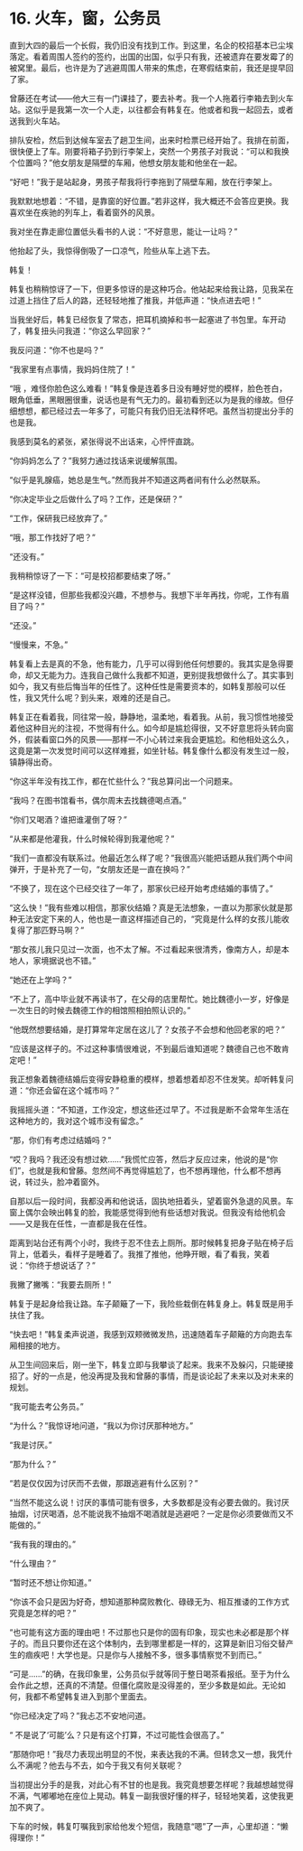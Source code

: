 # 16. 火车，窗，公务员

﻿直到大四的最后一个长假，我仍旧没有找到工作。到这里，名企的校招基本已尘埃落定。看着周围人签约的签约，出国的出国，似乎只有我，还被遗弃在要发霉了的被窝里。最后，也许是为了逃避周围人带来的焦虑，在寒假结束前，我还是提早回了家。

曾藤还在考试——他大三有一门课挂了，要去补考。我一个人拖着行李箱去到火车站。这似乎是我第一次一个人走，以往都会有韩复在。他或者和我一起回去，或者送我到火车站。

排队安检，然后到达候车室去了趟卫生间，出来时检票已经开始了。我排在前面，很快便上了车。刚要将箱子扔到行李架上，突然一个男孩子对我说：“可以和我换个位置吗？”他女朋友是隔壁的车厢，他想女朋友能和他坐在一起。

“好吧！”我于是站起身，男孩子帮我将行李拖到了隔壁车厢，放在行李架上。

我默默地想着：“不错，是靠窗的好位置。”若非这样，我大概还不会答应更换。我喜欢坐在疾驰的列车上，看着窗外的风景。

我对坐在靠走廊位置低头看书的人说：“不好意思，能让一让吗？”

他抬起了头，我惊得倒吸了一口凉气，险些从车上逃下去。

韩复！

韩复也稍稍惊讶了一下，但更多惊讶的是这种巧合。他站起来给我让路，见我呆在过道上挡住了后人的路，还轻轻地推了推我，并低声道：“快点进去吧！”

当我坐好后，韩复已经恢复了常态，把耳机摘掉和书一起塞进了书包里。车开动了，韩复扭头问我道：“你这么早回家？”

我反问道：“你不也是吗？”

“我家里有点事情，我妈妈住院了！”

“哦 ，难怪你脸色这么难看！”韩复像是连着多日没有睡好觉的模样，脸色苍白，眼角低垂，黑眼圈很重，说话也是有气无力的。最初看到还以为是我的缘故。但仔细想想，都已经过去一年多了，可能只有我仍旧无法释怀吧。虽然当初提出分手的也是我。

我感到莫名的紧张，紧张得说不出话来，心怦怦直跳。

“你妈妈怎么了？”我努力通过找话来说缓解氛围。

“似乎是乳腺癌，她总是生气。”然而我并不知道这两者间有什么必然联系。

“你决定毕业之后做什么了吗？工作，还是保研？”

“工作，保研我已经放弃了。”

“哦，那工作找好了吧？”

“还没有。”

我稍稍惊讶了一下：“可是校招都要结束了呀。”

“是这样没错，但那些我都没兴趣，不想参与。我想下半年再找，你呢，工作有眉目了吗？”

“还没。”

“慢慢来，不急。”

韩复看上去是真的不急，他有能力，几乎可以得到他任何想要的。我其实是急得要命，却又无能为力。连我自己做什么我都不知道，更别提我想做什么了。其实事到如今，我又有些后悔当年的任性了。这种任性是需要资本的，如韩复那般可以任性，我又凭什么呢？到头来，艰难的还是自己。

韩复正在看着我，同往常一般，静静地，温柔地，看着我。从前，我习惯性地接受着他这种目光的注视，不觉得有什么。如今却是尴尬得很，又不好意思将头转向窗外，假装看窗口外的风景——那样一不小心转过来我会更尴尬。和他相处这么久，这竟是第一次发觉时间可以这样难捱，如坐针毡。韩复像什么都没有发生过一般，镇静得出奇。

“你这半年没有找工作，都在忙些什么？”我总算问出一个问题来。

“我吗？在图书馆看书，偶尔周末去找魏德喝点酒。”

“你们又喝酒？谁把谁灌倒了呀？”

“从来都是他灌我，什么时候轮得到我灌他呢？”

“我们一直都没有联系过。他最近怎么样了呢？”我很高兴能把话题从我们两个中间弹开，于是补充了一句，“女朋友还是一直在换吗？”

“不换了，现在这个已经交往了一年了，那家伙已经开始考虑结婚的事情了。”

“这么快！”我有些难以相信，那家伙结婚？真是无法想象，一直以为那家伙就是那种无法安定下来的人，他也是一直这样描述自己的，“究竟是什么样的女孩儿能收复得了那匹野马啊？”

“那女孩儿我只见过一次面，也不太了解。不过看起来很清秀，像南方人，却是本地人，家境据说也不错。”

“她还在上学吗？”

“不上了，高中毕业就不再读书了，在父母的店里帮忙。她比魏德小一岁，好像是一次生日的时候去魏德工作的相馆照相拍照认识的。”

“他既然想要结婚，是打算常年定居在这儿了？女孩子不会想和他回老家的吧？”

“应该是这样子的。不过这种事情很难说，不到最后谁知道呢？魏德自己也不敢肯定吧！”

我正想象着魏德结婚后变得安静稳重的模样，想着想着却忍不住发笑。却听韩复问道：“你还会留在这个城市吗？”

我摇摇头道：“不知道，工作没定，想这些还过早了。不过我是断不会常年生活在这种地方的，我对这个城市没有留念。”

“那，你们有考虑过结婚吗？”

“哎？我吗？我还没有想过欸……”我慌忙应答，然后才反应过来，他说的是“你们”，也就是我和曾藤。忽然间不再觉得尴尬了，也不想再理他，什么都不想再说，转过头，脸冲着窗外。

自那以后一段时间，我都没再和他说话，固执地扭着头，望着窗外急退的风景。车窗上偶尔会映出韩复的脸，我能感觉得到他有些话想对我说。但我没有给他机会——又是我在任性，一直都是我在任性。

距离到站台还有两个小时，我终于忍不住去上厕所。那时候韩复把身子贴在椅子后背上，低着头，看样子是睡着了。我推了推他，他睁开眼，看了看我，笑着说：“你终于想说话了？”

我撇了撇嘴：“我要去厕所！”

韩复于是起身给我让路。车子颠簸了一下，我险些栽倒在韩复身上。韩复既是用手扶住了我。

“快去吧！”韩复柔声说道，我感到双颊微微发热，迅速随着车子颠簸的方向跑去车厢相接的地方。

从卫生间回来后，刚一坐下，韩复立即与我攀谈了起来。我来不及躲闪，只能硬接招了。好的一点是，他没再提及我和曾藤的事情，而是谈论起了未来以及对未来的规划。

“我可能去考公务员。”

“为什么？”我惊讶地问道，“我以为你讨厌那种地方。”

“我是讨厌。”

“那为什么？”

“若是仅仅因为讨厌而不去做，那跟逃避有什么区别？”

“当然不能这么说！讨厌的事情可能有很多，大多数都是没有必要去做的。我讨厌抽烟，讨厌喝酒，总不能说我不抽烟不喝酒就是逃避吧？一定是你必须要做而又不能做的。”

“我有我的理由的。”

“什么理由？”

“暂时还不想让你知道。”

“你该不会只是因为好奇，想知道那种腐败教化、碌碌无为、相互推诿的工作方式究竟是怎样的吧？”

“也可能有这方面的理由吧！不过那也只是你的固有印象，现实也未必都是那个样子的。而且只要你还在这个体制内，去到哪里都是一样的，这算是新旧习俗交替产生的痼疾吧！大学也是。只是你与人接触不多，很多事情察觉不到而已。”

“可是……”的确，在我印象里，公务员似乎就等同于整日喝茶看报纸。至于为什么会作此之想，还真的不清楚。但僵化腐败是没得差的，至少多数是如此。无论如何，我都不希望韩复进入到那个里面去。

 “你已经决定了吗？”我忐忑不安地问道。

“ 不是说了‘可能’么？只是有这个打算，不过可能性会很高了。”

“那随你吧！”我尽力表现出明显的不悦，来表达我的不满。但转念又一想，我凭什么不满呢？他去与不去，如今于我又有何关联呢？

当初提出分手的是我，对此心有不甘的也是我。我究竟想要怎样呢？我越想越觉得不满，气嘟嘟地在座位上晃动。韩复一副我很好懂的样子，轻轻地笑着，这使我更加不爽了。

下车的时候，韩复叮嘱我到家给他发个短信，我随意“嗯”了一声，心里却道：“懒得理你！”

